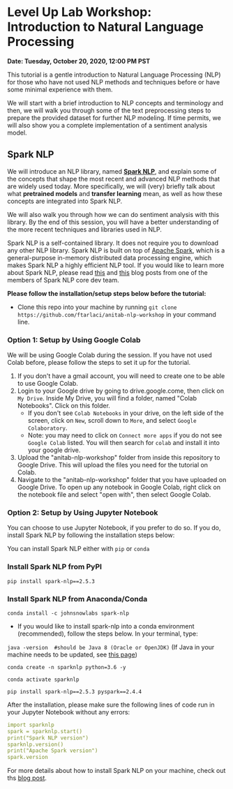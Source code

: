 # Level Up Lab Workshop: Introduction to Natural Language Processing


**Date: Tuesday, October 20, 2020, 12:00 PM PST**


This tutorial is a gentle introduction to Natural Language Processing (NLP) for those who have not used NLP methods and techniques before or have some minimal experience with them. 


We will start with a brief introduction to NLP concepts and terminology and then, we will walk you through some of the text preprocessing steps to prepare the provided dataset for further NLP modeling. If time permits, we will also show you a complete implementation of a sentiment analysis model. 


## Spark NLP

We will introduce an NLP library, named **[Spark NLP](https://github.com/johnsnowlabs/spark-nlp)**, and explain some of the concepts that shape the most recent and advanced NLP methods that are widely used today. More specifically, we will (very) briefly talk about what **pretrained models** and **transfer learning** mean, as well as how these concepts are integrated into Spark NLP. 

We will also walk you through how we can do sentiment analysis with this library. By the end of this session, you will have a better understanding of the more recent techniques and libraries used in NLP. 


Spark NLP is a self-contained library. It does not require you to download any other NLP library. Spark NLP is built on top of [Apache Spark](https://spark.apache.org/docs/latest/), which is a general-purpose in-memory distributed data processing engine, which makes Spark NLP a highly efficient NLP tool. If you would like to learn more about Spark NLP, please read [this](https://towardsdatascience.com/introduction-to-spark-nlp-foundations-and-basic-components-part-i-c83b7629ed59) and [this](https://medium.com/spark-nlp/introduction-to-spark-nlp-installation-and-getting-started-part-ii-d009f7a177f3) blog posts from one of the members of Spark NLP core dev team.


**Please follow the installation/setup steps below before the tutorial:**


+ Clone this repo into your machine by running `git clone https://github.com/ftarlaci/anitab-nlp-workshop` in your command line. 

### Option 1: Setup by Using Google Colab 

We will be using Google Colab during the session. If you have not used Colab before, please follow the steps to set it up for the tutorial. 

1. If you don't have a gmail account, you will need to create one to be able to use Google Colab.
2. Login to your Google drive by going to drive.google.come, then click on `My Drive`. Inside My Drive, you will find a folder, named "Colab Notebooks". Click on this folder.  
    + If you don't see `Colab Notebooks` in your drive, on the left side of the screen, click on `New`, scroll down to `More`, and select `Google Colaboratory`. 
    + Note: you may need to click on `Connect more apps` if you do not see `Google Colab` listed.  You will then search for `colab` and install it into your google drive.  
3. Upload the "anitab-nlp-workshop" folder from inside this repository to Google Drive. This will upload the files you need for the tutorial on Colab. 
4. Navigate to the "anitab-nlp-workshop" folder that you have uploaded on Google Drive. To open up any notebook in Google Colab, right click on the notebook file and select "open with", then select Google Colab.



### Option 2: Setup by Using Jupyter Notebook

You can choose to use Jupyter Notebook, if you prefer to do so. If you do, install Spark NLP by following the installation steps below: 

You can install Spark NLP either with `pip` or `conda`

### Install Spark NLP from PyPI

`pip install spark-nlp==2.5.3`


### Install Spark NLP from Anaconda/Conda

`conda install -c johnsnowlabs spark-nlp`

+ If you would like to install spark-nlp into a conda environment (recommended), follow the steps below. In your terminal, type:

`java -version  #should be Java 8 (Oracle or OpenJDK)`  (If Java in your machine needs to be updated, see [this page](https://www.java.com/en/download/help/update_runtime_settings.xml))

`conda create -n sparknlp python=3.6 -y`

`conda activate sparknlp`

`pip install spark-nlp==2.5.3 pyspark==2.4.4`


After the installation, please make sure the following lines of code run in your Jupyter Notebook without any errors:

```yaml
import sparknlp
spark = sparknlp.start()
print("Spark NLP version")
sparknlp.version()
print("Apache Spark version")
spark.version
```

For more details about how to install Spark NLP on your machine, check out ths [blog post](https://medium.com/spark-nlp/introduction-to-spark-nlp-installation-and-getting-started-part-ii-d009f7a177f3).